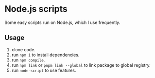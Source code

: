 # Node.js scripts

Some easy scripts run on Node.js, which I use frequently.

## Usage

1. clone code.
2. run `npm i` to install dependencies.
3. run `npm compile`.
4. run `npm link` or `pnpm link --global` to link package to global registry.
5. run `node-script` to use features.
